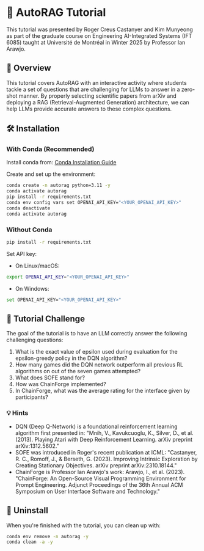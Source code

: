# 🤖 AutoRAG Tutorial

This tutorial was presented by Roger Creus Castanyer and Kim Munyeong as part of the graduate course on Engineering AI-Integrated Systems (IFT 6085) taught at Université de Montréal in Winter 2025 by Professor Ian Arawjo.

## 📝 Overview

This tutorial covers AutoRAG with an interactive activity where students tackle a set of questions that are challenging for LLMs to answer in a zero-shot manner. By properly selecting scientific papers from arXiv and deploying a RAG (Retrieval-Augmented Generation) architecture, we can help LLMs provide accurate answers to these complex questions.

## 🛠️ Installation

### With Conda (Recommended)

Install conda from: [Conda Installation Guide](https://docs.conda.io/projects/conda/en/latest/user-guide/install/index.html#regular-installation)

Create and set up the environment:

```bash
conda create -n autorag python=3.11 -y
conda activate autorag
pip install -r requirements.txt
conda env config vars set OPENAI_API_KEY="<YOUR_OPENAI_API_KEY>"
conda deactivate
conda activate autorag
```

### Without Conda

```bash
pip install -r requirements.txt
```

Set API key:

- On Linux/macOS:
```bash
export OPENAI_API_KEY="<YOUR_OPENAI_API_KEY>"
```
- On Windows:
```bash
set OPENAI_API_KEY="<YOUR_OPENAI_API_KEY>"
```

## 🎯 Tutorial Challenge
The goal of the tutorial is to have an LLM correctly answer the following challenging questions:

1. What is the exact value of epsilon used during evaluation for the epsilon-greedy policy in the DQN algorithm?
2. How many games did the DQN network outperform all previous RL algorithms on out of the seven games attempted?
3. What does SOFE stand for?
4. How was ChainForge implemented?
5. In ChainForge, what was the average rating for the interface given by participants?

### 💡 Hints
- DQN (Deep Q-Network) is a foundational reinforcement learning algorithm first presented in: "Mnih, V., Kavukcuoglu, K., Silver, D., et al. (2013). Playing Atari with Deep Reinforcement Learning. arXiv preprint arXiv:1312.5602."
- SOFE was introduced in Roger's recent publication at ICML: "Castanyer, R. C., Romoff, J., & Berseth, G. (2023). Improving Intrinsic Exploration by Creating Stationary Objectives. arXiv preprint arXiv:2310.18144."
- ChainForge is Professor Ian Arawjo's work: Arawjo, I., et al. (2023). "ChainForge: An Open-Source Visual Programming Environment for Prompt Engineering. Adjunct Proceedings of the 36th Annual ACM Symposium on User Interface Software and Technology."

## 🧹 Uninstall
When you're finished with the tutorial, you can clean up with:

```bash
conda env remove -n autorag -y
conda clean -a -y
```
